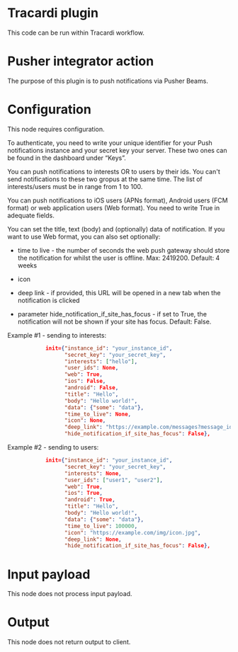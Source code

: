 # Tracardi plugin

This code can be run within Tracardi workflow.

# Pusher integrator action

The purpose of this plugin is to push notifications via Pusher Beams.

# Configuration

This node requires configuration. 

To authenticate, you need to write your unique identifier for your Push 
notifications instance and your secret key your server. These two ones 
can be found in the dashboard under “Keys”.

You can push notifications to interests OR to users by their ids. You can't 
send notifications to these two gropus at the same time. The list
of interests/users must be in range from 1 to 100.

You can push notifications to iOS users (APNs format), Android users (FCM format)
or web application users (Web format). You need to write True in adequate fields.

You can set the title, text (body) and (optionally) data of notification. If you 
want to use Web format, you can also set optionally:
* time to live - the number of seconds the web push gateway should store the 
  notification for whilst the user is offline. Max: 2419200. Default: 4 weeks
  
* icon 

* deep link - if provided, this URL will be opened in a new tab when the notification 
  is clicked
  
* parameter hide_notification_if_site_has_focus - if set to True, the notification will 
  not be shown if your site has focus. Default: False.

Example #1 - sending to interests:

```json
            init={"instance_id": "your_instance_id",
                  "secret_key": "your_secret_key",
                  "interests": ["hello"],
                  "user_ids": None,
                  "web": True,
                  "ios": False,
                  "android": False,
                  "title": "Hello",
                  "body": "Hello world!",
                  "data": {"some": "data"},
                  "time_to_live": None,
                  "icon": None,
                  "deep_link": "https://example.com/messages?message_id=1111",
                  "hide_notification_if_site_has_focus": False},
```

Example #2 - sending to users:

```json
            init={"instance_id": "your_instance_id",
                  "secret_key": "your_secret_key",
                  "interests": None,
                  "user_ids": ["user1", "user2"],
                  "web": True,
                  "ios": True,
                  "android": True,
                  "title": "Hello",
                  "body": "Hello world!",
                  "data": {"some": "data"},
                  "time_to_live": 100000,
                  "icon": "https://example.com/img/icon.jpg",
                  "deep_link": None,
                  "hide_notification_if_site_has_focus": False},
```

# Input payload

This node does not process input payload.

# Output

This node does not return output to client.
